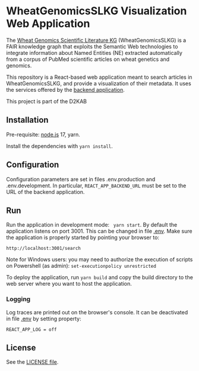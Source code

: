 # WheatGenomicsSLKG Visualization Web Application

The [Wheat Genomics Scientific Literature KG](https://github.com/Wimmics/WheatGenomicsSLKG) (WheatGenomicsSLKG) is a FAIR knowledge graph that exploits
the Semantic Web technologies to integrate information about Named Entities (NE) extracted automatically from a corpus of
PubMed scientific articles on wheat genetics and genomics.

This repository is a React-based web application meant to search articles in WheatGenomicsSLKG, and provide a visualization of their metadata.
It uses the services offered by the [backend application](https://github.com/wimmics/d2kab-web-backend).

This project is part of the D2KAB

## Installation

Pre-requisite: [node.js](https://nodejs.org/) 17, yarn.

Install the dependencies with `yarn install`.

## Configuration

Configuration parameters are set in files .env.production and .env.development.
In particular, `REACT_APP_BACKEND_URL` must be set to the URL of the backend application.

## Run

Run the application in development mode: ` yarn start`.
By default the application listens on port 3001. This can be changed in file [.env](.env.development).
Make sure the application is properly started by pointing your browser to:
```
http://localhost:3001/search
```

Note for Windows users: you may need to authorize the execution of scripts on Powershell (as admin): `set-executionpolicy unrestricted`

To deploy the application, run `yarn build` and copy the build directory to the web server where you want to host the application.


### Logging

Log traces are printed out on the browser's console. It can be deactivated in file [.env](.env.development) by setting property:
```
REACT_APP_LOG = off
```

## License

See the [LICENSE file](LICENSE).
